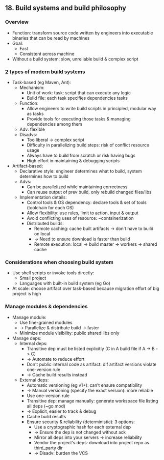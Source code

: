 ## 18. Build systems and build philosophy
### Overview
- Function: transform source code written by engineers into executable binaries that can be read by machines
- Goal:
  - Fast
  - Consistent across machine
- Without a build system: slow, unreliable build & complex script
### 2 types of modern build systems
- Task-based (eg Maven, Ant):
  - Mechanism:
    - Unit of work: task: script that can execute any logic
    - Build file: each task specifies dependencies tasks
  - Function:
    - Allow engineers to write build scripts in principled, modular way as tasks
    - Provide tools for executing those tasks & managing dependencies among them
  - Adv: flexible
  - Disadvs:
    - Too liberal -> complex script
    - Difficulty in parallelizing build steps: risk of conflict resource usage
    - Always have to build from scratch or risk having bugs
    - High effort in maintaining & debugging scripts
- Artifact-based:
  - Declarative style: engineer determines what to build, system determines how to build
  - Advs:
    - Can be parallelized while maintaining correctness
    - Can reuse output of prev build, only rebuild changed files/libs
  - Implementation details:
    - Control tools & OS dependency: declare tools & set of tools (toolchain for each OS)
    - Allow flexibility: use rules, limit to action, input & output
    - Avoid conflicting uses of resource: ~containerization
    - Distributed builds:
      - Remote caching: cache built artifacts -> don't have to build on local
      - -> Need to ensure download is faster than build
      - Remote execution: local -> build master -> workers -> shared cache
### Considerations when choosing build system
- Use shell scripts or invoke tools directly:
  - Small project
  - Languages with built-in build system (eg Go)
- At scale: choose artifact over task-based because migration effort of big project is high
### Manage modules & dependencies
- Manage module:
  - Use fine-grained modules
  - -> Parallelize & distribute build -> faster
  - Minimize module visibility: public shared libs only
- Manage deps:
  - Internal deps:
    - Transitive dep must be listed explicitly (C in A build file if A -> B -> C)
    - -> Automate to reduce effort
    - Don't public internal code as artifact: dif artifact versions violate one-version rule
    - -> Cache build results instead
  - External deps:
    - Automatic versioning (eg v1+): can't ensure compatibility
    - -> Manual versioning (specify the exact version): more reliable
    - Use one-version rule
    - Transitive dep: manage manually: generate workspace file listing all deps (~go.mod)
    - -> Explicit, easier to track & debug
    - Cache build results
    - Ensure security & reliability (deterministic): 3 options:
      - Use a cryptographic hash for each external dep
      - -> Ensure the dep is not changed without ack
      - Mirror all deps into your servers -> increase reliability
      - Vendor the project's deps: download into project repo as third_party dir
      - -> Disadv: burden the VCS